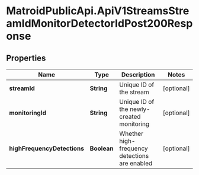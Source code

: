 # MatroidPublicApi.ApiV1StreamsStreamIdMonitorDetectorIdPost200Response

## Properties

Name | Type | Description | Notes
------------ | ------------- | ------------- | -------------
**streamId** | **String** | Unique ID of the stream | [optional] 
**monitoringId** | **String** | Unique ID of the newly-created monitoring | [optional] 
**highFrequencyDetections** | **Boolean** | Whether high-frequency detections are enabled | [optional] 


